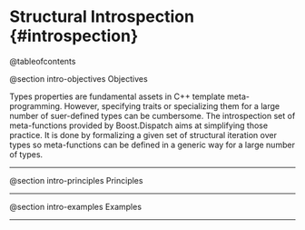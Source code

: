 Structural Introspection {#introspection}
========================

@tableofcontents

@section intro-objectives Objectives

Types properties are fundamental assets in C++ template meta-programming. However, specifying traits
or specializing them for a large number of suer-defined types can be cumbersome. The introspection
set of meta-functions provided by Boost.Dispatch aims at simplifying those practice. It is done by
formalizing a given set of structural iteration over types so meta-functions can be defined in a
generic way for a large number of types.

----------------------------------------------------------------------------------------------------

@section intro-principles Principles

----------------------------------------------------------------------------------------------------

@section intro-examples Examples

----------------------------------------------------------------------------------------------------
